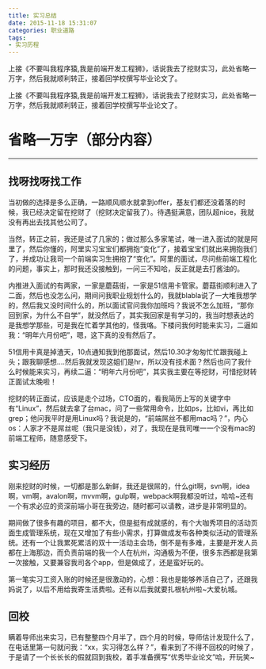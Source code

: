 ```yaml
---
title: 实习总结
date: 2015-11-18 15:31:07
categories: 职业道路
tags:
- 实习历程
---
```


上接《不要叫我程序猿,我是前端开发工程狮》，话说我去了挖财实习，此处省略一万字，然后我就顺利转正，接着回学校撰写毕业论文了。

<!-- more -->

上接《不要叫我程序猿,我是前端开发工程狮》，话说我去了挖财实习，此处省略一万字，然后我就顺利转正，接着回学校撰写毕业论文了。

# 省略一万字（部分内容）
---
## 找呀找呀找工作

当初做的选择是多么正确，一路顺风顺水就拿到offer，基友们都还没着落的时候，我已经决定留在挖财了（挖财决定留我了）。待遇挺满意，团队超nice，我就没有再出去找其他公司了。

当然，转正之前，我还是试了几家的；做过那么多家笔试，唯一进入面试的就是阿里了，然后你懂的，阿里实习宝宝们都拥抱“变化”了，接着宝宝们就出来拥抱我们了，并成功让我司一个前端实习生拥抱了“变化”。阿里的面试，尽问些前端工程化的问题，事实上，那时我还没接触到，一问三不知哈，反正就是去打酱油的。

内推进入面试的有两家，一家是蘑菇街，一家是51信用卡管家。蘑菇街顺利进入了二面，然后也没怎么问，期间问我职业规划什么的，我就blabla说了一大堆我想学的，然后我又没时间什么的，所以面试官问我你加班吗？我说不怎么加班，“那你回到家，为什么不自学”，就没然后了，其实我回家是有学习的，我当时想表达的是我想学那些，可是我在忙着学其他的，怪我咯。下楼问我何时能来实习，二逼如我：“明年六月份吧”，嗯，这下真的没有然后了。

51信用卡真是掉渣天，10点通知我到他那面试，然后10.30才匆匆忙忙跟我碰上头；跟我聊感想....然后我就发现这姐们是hr，所以没有技术面？然后也问了我什么时候能来实习，再续二逼：“明年六月份吧”，其实我主要在等挖财，可惜挖财转正面试太晚啦！

挖财的转正面试，应该是走个过场，CTO面的，看我简历上写的关键字中有“Linux”，然后就去拿了台mac，问了一些常用命令，比如ps，比如vi，再比如grep；他问我平时是用Linux吗？我说是的，“前端屌丝不都用mac吗？”，内心os：人家才不是屌丝呢（我只是没钱），对了，我现在是我司唯一一个没有mac的前端工程师，随意感受下。

## 实习经历

刚来挖财的时候，一切都是那么新鲜，我还是很屌的，什么git啊，svn啊，idea啊，vm啊，avalon啊，mvvm啊，gulp啊，webpack啊我都没听过，哈哈~还有一个有求必应的资深前端小哥在我旁边，随时都可以请教，进步是非常明显的。

期间做了很多有趣的项目，都不大，但是挺有成就感的，有个大咖秀项目的活动页面生成管理系统，现在又增加了有些小需求，打算做成发布各种类似活动的管理系统。还有一个让我累死累活的双十一活动主会场，倒不是有多难，主要是开发人员都在上海那边，而负责前端的我一个人在杭州，沟通极为不便，很多东西都是我第一次接触，又要兼容我司各个app，但是做成了，还是蛮好玩的。

第一笔实习工资入账的时候还是很激动的，心想：我也是能够养活自己了，还跟我妈说了，以后不用给我寄生活费啦。还有以后我就要扎根杭州啦~大爱杭城。

## 回校

瞒着导师出来实习，已有整整四个月半了，四个月的时候，导师估计发现什么了，在电话里第一句就问我：“xx，实习得怎么样？”，看来到了不得不回校的时候了，于是请了一个长长长的假就回到我校，着手准备撰写“优秀毕业论文”哈，开玩笑~
